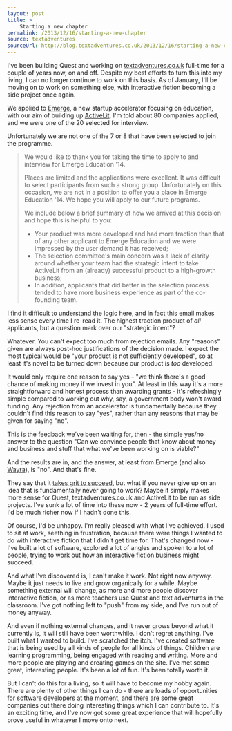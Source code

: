 ```yaml
---
layout: post
title: >
    Starting a new chapter
permalink: /2013/12/16/starting-a-new-chapter
source: textadventures
sourceUrl: http://blog.textadventures.co.uk/2013/12/16/starting-a-new-chapter/
---
```

I've been building Quest and working on <a href="http://textadventures.co.uk">textadventures.co.uk</a> full-time for a couple of years now, on and off. Despite my best efforts to turn this into my living, I can no longer continue to work on this basis. As of January, I'll be moving on to work on something else, with interactive fiction becoming a side project once again.

We applied to <a href="http://www.emergeventurelab.com/">Emerge</a>, a new startup accelerator focusing on education, with our aim of building up <a href="http://activelit.com">ActiveLit</a>. I'm told about 80 companies applied, and we were one of the 20 selected for interview.

Unfortunately we are not one of the 7 or 8 that have been selected to join the programme.
<blockquote>We would like to thank you for taking the time to apply to and interview for Emerge Education '14.

Places are limited and the applications were excellent. It was difficult to select participants from such a strong group. Unfortunately on this occasion, we are not in a position to offer you a place in Emerge Education '14. We hope you will apply to our future programs.

We include below a brief summary of how we arrived at this decision and hope this is helpful to you:
<ul>
	<li>Your product was more developed and had more traction than that of any other applicant to Emerge Education and we were impressed by the user demand it has received;</li>
	<li>The selection committee's main concern was a lack of clarity around whether your team had the strategic intent to take ActiveLit from an (already) successful product to a high-growth business;</li>
	<li>In addition, applicants that did better in the selection process tended to have more business experience as part of the co-founding team.</li>
</ul>
</blockquote>
I find it difficult to understand the logic here, and in fact this email makes less sense every time I re-read it. The highest traction product of <em>all</em> applicants, but a question mark over our "strategic intent"?

Whatever. You can't expect too much from rejection emails. Any "reasons" given are always post-hoc justifications of the decision made. I expect the most typical would be "your product is not sufficiently developed", so at least it's novel to be turned down because our product is <em>too</em> developed.

It would only require one reason to say yes - "we think there's a good chance of making money if we invest in you". At least in this way it's a more straightforward and honest process than awarding grants - it's refreshingly simple compared to working out why, say, a government body won't award funding. Any rejection from an accelerator is fundamentally because they couldn't find this reason to say "yes", rather than any reasons that may be given for saying "no".

This is the feedback we've been waiting for, then - the simple yes/no answer to the question "Can we convince people that know about money and business and stuff that what we've been working on is viable?"

And the results are in, and the answer, at least from Emerge (and also <a href="http://uk.wayra.org/">Wayra</a>), is "no". And that's fine.

They say that it <a href="http://www.forbes.com/sites/cherylsnappconner/2013/05/16/true-grit-what-it-takes-to-succeed-as-an-entrepreneur/">takes grit to succeed</a>, but what if you never give up on an idea that is fundamentally never going to work? Maybe it simply makes more sense for Quest, textadventures.co.uk and ActiveLit to be run as side projects. I've sunk a lot of time into these now - 2 years of full-time effort. I'd be much richer now if I hadn't done this.

Of course, I'd be unhappy. I'm really pleased with what I've achieved. I used to sit at work, seething in frustration, because there were things I wanted to do with interactive fiction that I didn't get time for. That's changed now - I've built a lot of software, explored a lot of angles and spoken to a lot of people, trying to work out how an interactive fiction business might succeed.

And what I've discovered is, I can't make it work. Not right now anyway. Maybe it just needs to live and grow organically for a while. Maybe something external will change, as more and more people discover interactive fiction, or as more teachers use Quest and text adventures in the classroom. I've got nothing left to "push" from my side, and I've run out of money anyway.

And even if nothing external changes, and it never grows beyond what it currently is, it will still have been worthwhile. I don't regret anything. I've built what I wanted to build. I've scratched the itch. I've created software that is being used by all kinds of people for all kinds of things. Children are learning programming, being engaged with reading and writing. More and more people are playing and creating games on the site. I've met some great, interesting people. It's been a lot of fun. It's been totally worth it.

But I can't do this for a living, so it will have to become my hobby again. There are plenty of other things I can do - there are loads of opportunities for software developers at the moment, and there are some great companies out there doing interesting things which I can contribute to. It's an exciting time, and I've now got some great experience that will hopefully prove useful in whatever I move onto next.